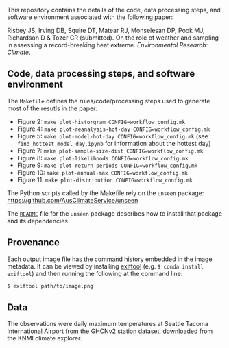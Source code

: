 This repository contains the details of the code, data processing steps, and software environment
associated with the following paper:

Risbey JS, Irving DB, Squire DT, Matear RJ, Monselesan DP, Pook MJ, Richardson D & Tozer CR (submitted).
On the role of weather and sampling in assessing a record-breaking heat extreme.
*Environmental Research: Climate*.

## Code, data processing steps, and software environment

The `Makefile` defines the rules/code/processing steps used to generate most of the resutls in the paper:
- Figure 2: `make plot-historgram CONFIG=workflow_config.mk`
- Figure 4: `make plot-reanalysis-hot-day CONFIG=workflow_config.mk`
- Figure 5: `make plot-model-hot-day CONFIG=workflow_config.mk`
  (see `find_hottest_model_day.ipynb` for information about the hottest day)
- Figure 7: `make plot-sample-size-dist CONFIG=workflow_config.mk`
- Figure 8: `make plot-likelihoods CONFIG=workflow_config.mk`
- Figure 9: `make plot-return-periods CONFIG=workflow_config.mk`
- Figure 10: `make plot-annual-max CONFIG=workflow_config.mk`
- Figure 11: `make plot-distribution CONFIG=workflow_config.mk`

The Python scripts called by the Makefile rely on the `unseen` package:
https://github.com/AusClimateService/unseen

The [`README`](https://github.com/AusClimateService/unseen#readme) file
for the `unseen` package describes how to install that package and
its dependencies.

## Provenance

Each output image file has the command history embedded in the image metadata.
It can be viewed by installing [exiftool](https://exiftool.org) (e.g. `$ conda install exiftool`)
and then running the following at the command line:
```bash
$ exiftool path/to/image.png
```

## Data

The observations were daily maximum temperatures at Seattle Tacoma International Airport
from the GHCNv2 station dataset,
[downloaded](http://climexp.knmi.nl/gdcntmax.cgi?id=someone@somewhere&WMO=USW00024233&STATION=SEATTLE_TACOMA_INTL_AP,_WA&extraargs=)
from the KNMI climate explorer.
